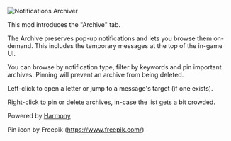 ![Notifications Archiver](https://i.imgur.com/LiOXVXW.png)

This mod introduces the "Archive" tab.

The Archive preserves pop-up notifications and lets you browse them on-demand. This includes the temporary messages at the top of the in-game UI.

You can browse by notification type, filter by keywords and pin important archives. Pinning will prevent an archive from being deleted.

Left-click to open a letter or jump to a message's target (if one exists).

Right-click to pin or delete archives, in-case the list gets a bit crowded.

Powered by [Harmony](https://github.com/pardeike/Harmony)

Pin icon by Freepik (https://www.freepik.com/)
